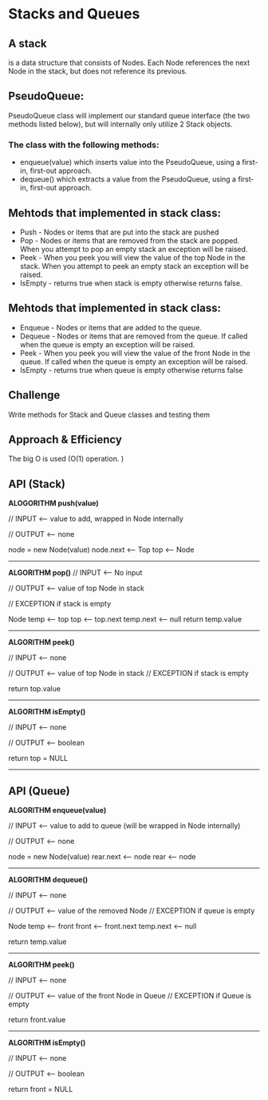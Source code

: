 # Stacks and Queues
<!-- Short summary or background information -->
## A stack
 is a data structure that consists of Nodes. Each Node references the next Node in the stack, but does not reference its previous.
## PseudoQueue:
 PseudoQueue class will implement our standard queue interface (the two methods listed below), but will internally only utilize 2 Stack objects. 
### The class with the following methods:

* enqueue(value) which inserts value into the PseudoQueue, using a first-in, first-out approach.
* dequeue() which extracts a value from the PseudoQueue, using a first-in, first-out approach.

## Mehtods that implemented in stack class:

* Push - Nodes or items that are put into the stack are pushed
* Pop - Nodes or items that are removed from the stack are popped. When you attempt to pop an empty stack an exception will be raised.
* Peek - When you peek you will view the value of the top Node in the stack. When you attempt to peek an empty stack an exception will be raised.
* IsEmpty - returns true when stack is empty otherwise returns false.

## Mehtods that implemented in stack class:

* Enqueue - Nodes or items that are added to the queue.
* Dequeue - Nodes or items that are removed from the queue. If called when the queue is empty an exception will be raised.
* Peek - When you peek you will view the value of the front Node in the queue. If called when the queue is empty an exception will be raised.
* IsEmpty - returns true when queue is empty otherwise returns false

## Challenge
<!-- Description of the challenge -->
Write methods for Stack and Queue classes and testing them

## Approach & Efficiency
<!-- What approach did you take? Why? What is the Big O space/time for this approach? -->
The big O is used (O(1) operation. )


## API (Stack)
<!-- Description of each method publicly available to your Stack and Queue-->
**ALOGORITHM push(value)**

// INPUT <-- value to add, wrapped in Node internally

// OUTPUT <-- none

   node = new Node(value)
   node.next <-- Top
   top <-- Node
__________________
**ALGORITHM pop()**
// INPUT <-- No input

// OUTPUT <-- value of top Node in stack

// EXCEPTION if stack is empty

   Node temp <-- top
   top <-- top.next
   temp.next <-- null
   return temp.value
   ___________ 
**ALGORITHM peek()**

// INPUT <-- none

// OUTPUT <-- value of top Node in stack
// EXCEPTION if stack is empty

   return top.value
   __________
   **ALGORITHM isEmpty()**

// INPUT <-- none

// OUTPUT <-- boolean

return top = NULL
__________
## API (Queue)
**ALGORITHM enqueue(value)**

// INPUT <-- value to add to queue (will be wrapped in Node internally)

// OUTPUT <-- none

   node = new Node(value)
   rear.next <-- node
   rear <-- node
__________________
**ALGORITHM dequeue()**

// INPUT <-- none

// OUTPUT <-- value of the removed Node
// EXCEPTION if queue is empty

   Node temp <-- front
   front <-- front.next
   temp.next <-- null

   return temp.value
   ___________ 
**ALGORITHM peek()**

// INPUT <-- none

// OUTPUT <-- value of the front Node in Queue
// EXCEPTION if Queue is empty

   return front.value
   __________
**ALGORITHM isEmpty()**

// INPUT <-- none

// OUTPUT <-- boolean

return front = NULL

